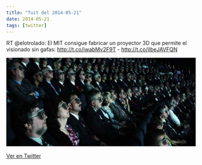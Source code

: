```yaml
---
title: "Tuit del 2014-05-21"
date: 2014-05-21
tags: [twitter]
---
```


RT @elotrolado: El MIT consigue fabricar un proyector 3D que permite el visionado sin gafas: http://t.co/iwabMv2F9T - http://t.co/ilbeJAVFQN

![Imagen](/assets/images/468994616952631296-BoGNXQuIcAAfALG.jpg)

[Ver en Twitter](https://twitter.com/i/web/status/468994616952631296)
